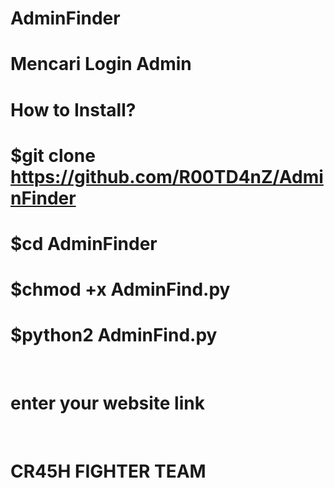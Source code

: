 # AdminFinder
# Mencari Login Admin
# How to Install?
# $git clone https://github.com/R00TD4nZ/AdminFinder
# $cd AdminFinder
# $chmod +x AdminFind.py
# $python2 AdminFind.py
 
# enter your website link
 
# CR45H FIGHTER TEAM
